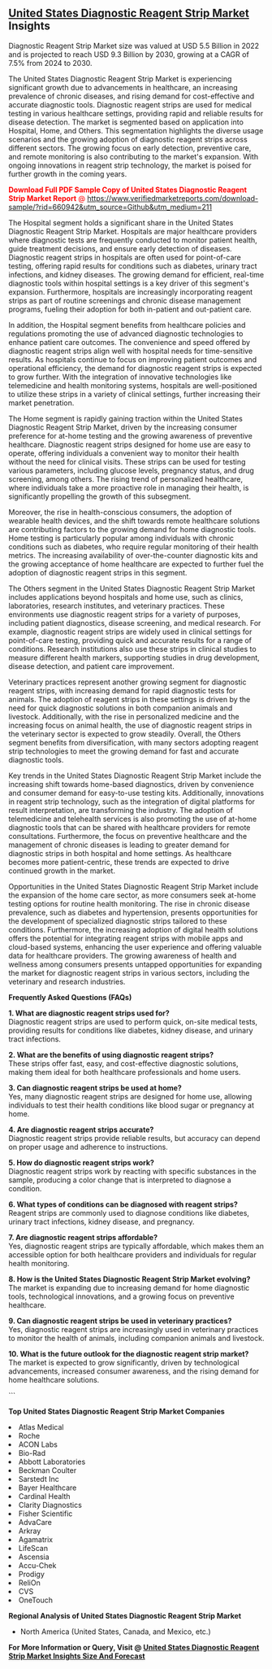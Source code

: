 <h2><a href="https://www.verifiedmarketreports.com/download-sample/?rid=660942&amp;utm_source=Github&amp;utm_medium=211" target="_blank">United States Diagnostic Reagent Strip Market</a> Insights</h2><p>Diagnostic Reagent Strip Market size was valued at USD 5.5 Billion in 2022 and is projected to reach USD 9.3 Billion by 2030, growing at a CAGR of 7.5% from 2024 to 2030.</p><p><p>The United States Diagnostic Reagent Strip Market is experiencing significant growth due to advancements in healthcare, an increasing prevalence of chronic diseases, and rising demand for cost-effective and accurate diagnostic tools. Diagnostic reagent strips are used for medical testing in various healthcare settings, providing rapid and reliable results for disease detection. The market is segmented based on application into Hospital, Home, and Others. This segmentation highlights the diverse usage scenarios and the growing adoption of diagnostic reagent strips across different sectors. The growing focus on early detection, preventive care, and remote monitoring is also contributing to the market's expansion. With ongoing innovations in reagent strip technology, the market is poised for further growth in the coming years. <p><span class=""><span style="color: #ff0000;"><strong>Download Full PDF Sample Copy of United States Diagnostic Reagent Strip Market Report</strong> @ </span><a href="https://www.verifiedmarketreports.com/download-sample/?rid=660942&amp;utm_source=Github&amp;utm_medium=211" target="_blank">https://www.verifiedmarketreports.com/download-sample/?rid=660942&amp;utm_source=Github&amp;utm_medium=211</a></span></p><p>The Hospital segment holds a significant share in the United States Diagnostic Reagent Strip Market. Hospitals are major healthcare providers where diagnostic tests are frequently conducted to monitor patient health, guide treatment decisions, and ensure early detection of diseases. Diagnostic reagent strips in hospitals are often used for point-of-care testing, offering rapid results for conditions such as diabetes, urinary tract infections, and kidney diseases. The growing demand for efficient, real-time diagnostic tools within hospital settings is a key driver of this segment's expansion. Furthermore, hospitals are increasingly incorporating reagent strips as part of routine screenings and chronic disease management programs, fueling their adoption for both in-patient and out-patient care.<p>In addition, the Hospital segment benefits from healthcare policies and regulations promoting the use of advanced diagnostic technologies to enhance patient care outcomes. The convenience and speed offered by diagnostic reagent strips align well with hospital needs for time-sensitive results. As hospitals continue to focus on improving patient outcomes and operational efficiency, the demand for diagnostic reagent strips is expected to grow further. With the integration of innovative technologies like telemedicine and health monitoring systems, hospitals are well-positioned to utilize these strips in a variety of clinical settings, further increasing their market penetration.<p>The Home segment is rapidly gaining traction within the United States Diagnostic Reagent Strip Market, driven by the increasing consumer preference for at-home testing and the growing awareness of preventive healthcare. Diagnostic reagent strips designed for home use are easy to operate, offering individuals a convenient way to monitor their health without the need for clinical visits. These strips can be used for testing various parameters, including glucose levels, pregnancy status, and drug screening, among others. The rising trend of personalized healthcare, where individuals take a more proactive role in managing their health, is significantly propelling the growth of this subsegment.<p>Moreover, the rise in health-conscious consumers, the adoption of wearable health devices, and the shift towards remote healthcare solutions are contributing factors to the growing demand for home diagnostic tools. Home testing is particularly popular among individuals with chronic conditions such as diabetes, who require regular monitoring of their health metrics. The increasing availability of over-the-counter diagnostic kits and the growing acceptance of home healthcare are expected to further fuel the adoption of diagnostic reagent strips in this segment.<p>The Others segment in the United States Diagnostic Reagent Strip Market includes applications beyond hospitals and home use, such as clinics, laboratories, research institutes, and veterinary practices. These environments use diagnostic reagent strips for a variety of purposes, including patient diagnostics, disease screening, and medical research. For example, diagnostic reagent strips are widely used in clinical settings for point-of-care testing, providing quick and accurate results for a range of conditions. Research institutions also use these strips in clinical studies to measure different health markers, supporting studies in drug development, disease detection, and patient care improvement.<p>Veterinary practices represent another growing segment for diagnostic reagent strips, with increasing demand for rapid diagnostic tests for animals. The adoption of reagent strips in these settings is driven by the need for quick diagnostic solutions in both companion animals and livestock. Additionally, with the rise in personalized medicine and the increasing focus on animal health, the use of diagnostic reagent strips in the veterinary sector is expected to grow steadily. Overall, the Others segment benefits from diversification, with many sectors adopting reagent strip technologies to meet the growing demand for fast and accurate diagnostic tools.<p>Key trends in the United States Diagnostic Reagent Strip Market include the increasing shift towards home-based diagnostics, driven by convenience and consumer demand for easy-to-use testing kits. Additionally, innovations in reagent strip technology, such as the integration of digital platforms for result interpretation, are transforming the industry. The adoption of telemedicine and telehealth services is also promoting the use of at-home diagnostic tools that can be shared with healthcare providers for remote consultations. Furthermore, the focus on preventive healthcare and the management of chronic diseases is leading to greater demand for diagnostic strips in both hospital and home settings. As healthcare becomes more patient-centric, these trends are expected to drive continued growth in the market.<p>Opportunities in the United States Diagnostic Reagent Strip Market include the expansion of the home care sector, as more consumers seek at-home testing options for routine health monitoring. The rise in chronic disease prevalence, such as diabetes and hypertension, presents opportunities for the development of specialized diagnostic strips tailored to these conditions. Furthermore, the increasing adoption of digital health solutions offers the potential for integrating reagent strips with mobile apps and cloud-based systems, enhancing the user experience and offering valuable data for healthcare providers. The growing awareness of health and wellness among consumers presents untapped opportunities for expanding the market for diagnostic reagent strips in various sectors, including the veterinary and research industries.<p><strong>Frequently Asked Questions (FAQs)</strong></p><p><strong>1. What are diagnostic reagent strips used for?</strong><br>Diagnostic reagent strips are used to perform quick, on-site medical tests, providing results for conditions like diabetes, kidney disease, and urinary tract infections.</p><p><strong>2. What are the benefits of using diagnostic reagent strips?</strong><br>These strips offer fast, easy, and cost-effective diagnostic solutions, making them ideal for both healthcare professionals and home users.</p><p><strong>3. Can diagnostic reagent strips be used at home?</strong><br>Yes, many diagnostic reagent strips are designed for home use, allowing individuals to test their health conditions like blood sugar or pregnancy at home.</p><p><strong>4. Are diagnostic reagent strips accurate?</strong><br>Diagnostic reagent strips provide reliable results, but accuracy can depend on proper usage and adherence to instructions.</p><p><strong>5. How do diagnostic reagent strips work?</strong><br>Diagnostic reagent strips work by reacting with specific substances in the sample, producing a color change that is interpreted to diagnose a condition.</p><p><strong>6. What types of conditions can be diagnosed with reagent strips?</strong><br>Reagent strips are commonly used to diagnose conditions like diabetes, urinary tract infections, kidney disease, and pregnancy.</p><p><strong>7. Are diagnostic reagent strips affordable?</strong><br>Yes, diagnostic reagent strips are typically affordable, which makes them an accessible option for both healthcare providers and individuals for regular health monitoring.</p><p><strong>8. How is the United States Diagnostic Reagent Strip Market evolving?</strong><br>The market is expanding due to increasing demand for home diagnostic tools, technological innovations, and a growing focus on preventive healthcare.</p><p><strong>9. Can diagnostic reagent strips be used in veterinary practices?</strong><br>Yes, diagnostic reagent strips are increasingly used in veterinary practices to monitor the health of animals, including companion animals and livestock.</p><p><strong>10. What is the future outlook for the diagnostic reagent strip market?</strong><br>The market is expected to grow significantly, driven by technological advancements, increased consumer awareness, and the rising demand for home healthcare solutions.</p>```</p><p><strong>Top United States Diagnostic Reagent Strip Market Companies</strong></p><div data-test-id=""><p><li>Atlas Medical</li><li> Roche</li><li> ACON Labs</li><li> Bio-Rad</li><li> Abbott Laboratories</li><li> Beckman Coulter</li><li> Sarstedt Inc</li><li> Bayer Healthcare</li><li> Cardinal Health</li><li> Clarity Diagnostics</li><li> Fisher Scientific</li><li> AdvaCare</li><li> Arkray</li><li> Agamatrix</li><li> LifeScan</li><li> Ascensia</li><li> Accu-Chek</li><li> Prodigy</li><li> ReliOn</li><li> CVS</li><li> OneTouch</li></p><div><strong>Regional Analysis of&nbsp;United States Diagnostic Reagent Strip Market</strong></div><ul><li dir="ltr"><p dir="ltr">North America&nbsp;(United States, Canada, and Mexico, etc.)</p></li></ul><p><strong>For More Information or Query, Visit @&nbsp;</strong><strong><a href="https://www.verifiedmarketreports.com/product/diagnostic-reagent-strip-market/?utm_source=Github&amp;utm_medium=211" target="_blank">United States Diagnostic Reagent Strip Market Insights Size And Forecast</a></strong></p></div>
